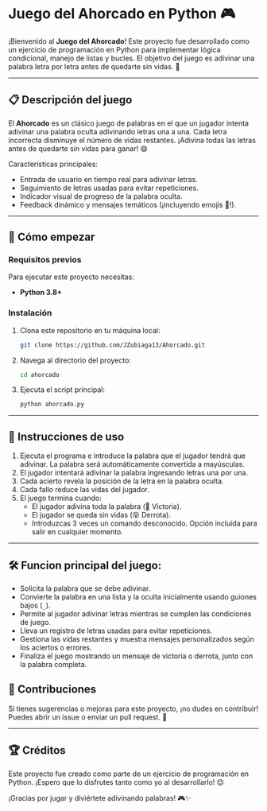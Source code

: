 # Juego del Ahorcado en Python 🎮

¡Bienvenido al **Juego del Ahorcado**! Este proyecto fue desarrollado como un ejercicio de programación en Python para implementar lógica condicional, manejo de listas y bucles. El objetivo del juego es adivinar una palabra letra por letra antes de quedarte sin vidas. 🎯

---

## 📋 Descripción del juego

El **Ahorcado** es un clásico juego de palabras en el que un jugador intenta adivinar una palabra oculta adivinando letras una a una. Cada letra incorrecta disminuye el número de vidas restantes. ¡Adivina todas las letras antes de quedarte sin vidas para ganar! 😄

Características principales:

- Entrada de usuario en tiempo real para adivinar letras.
- Seguimiento de letras usadas para evitar repeticiones.
- Indicador visual de progreso de la palabra oculta.
- Feedback dinámico y mensajes temáticos (¡incluyendo emojis 🎉!).

---

## 🚀 Cómo empezar

### Requisitos previos

Para ejecutar este proyecto necesitas:

- **Python 3.8+**

### Instalación

1. Clona este repositorio en tu máquina local:
   ```bash
   git clone https://github.com/JZubiaga13/Ahorcado.git
   ```
2. Navega al directorio del proyecto:
   ```bash
   cd ahorcado
   ```
3. Ejecuta el script principal:
   ```bash
   python ahorcado.py
   ```

---

## 📖 Instrucciones de uso

1. Ejecuta el programa e introduce la palabra que el jugador tendrá que adivinar. La palabra será automáticamente convertida a mayúsculas.
2. El jugador intentará adivinar la palabra ingresando letras una por una.
3. Cada acierto revela la posición de la letra en la palabra oculta.
4. Cada fallo reduce las vidas del jugador.
5. El juego termina cuando:
   - El jugador adivina toda la palabra (🎉 Victoria).
   - El jugador se queda sin vidas (😵 Derrota).
   - Introduzcas 3 veces un comando desconocido. Opción incluida para salir en cualquier momento.

---

## 🛠️ Funcion principal del juego:

- Solicita la palabra que se debe adivinar.
- Convierte la palabra en una lista y la oculta inicialmente usando guiones bajos (`_`).
- Permite al jugador adivinar letras mientras se cumplen las condiciones de juego.
- Lleva un registro de letras usadas para evitar repeticiones.
- Gestiona las vidas restantes y muestra mensajes personalizados según los aciertos o errores.
- Finaliza el juego mostrando un mensaje de victoria o derrota, junto con la palabra completa.

## 📌 Contribuciones

Si tienes sugerencias o mejoras para este proyecto, ¡no dudes en contribuir! Puedes abrir un issue o enviar un pull request. 🚀

---

## 🏆 Créditos

Este proyecto fue creado como parte de un ejercicio de programación en Python. ¡Espero que lo disfrutes tanto como yo al desarrollarlo! 😊


¡Gracias por jugar y diviértete adivinando palabras! 🎮✨

